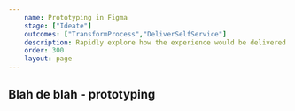 ```yaml
---
    name: Prototyping in Figma
    stage: ["Ideate"]
    outcomes: ["TransformProcess","DeliverSelfService"]
    description: Rapidly explore how the experience would be delivered on ServiceNow without a line of code.
    order: 300
    layout: page
---
```

## Blah de blah - prototyping